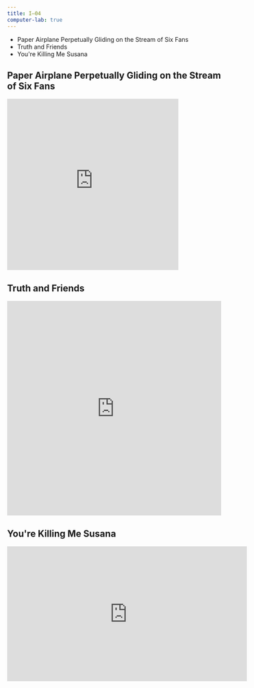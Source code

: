 ```yaml
---
title: I—04
computer-lab: true
---
```


- Paper Airplane Perpetually Gliding on the Stream of Six Fans
- Truth and Friends
- You're Killing Me Susana

## Paper Airplane Perpetually Gliding on the Stream of Six Fans

<iframe src="https://www.facebook.com/plugins/video.php?href=https%3A%2F%2Fwww.facebook.com%2Fviralthread%2Fvideos%2F685120944993925%2F&show_text=0&width=400" width="400" height="400" style="border:none;overflow:hidden" scrolling="no" frameborder="0" allowTransparency="true" allowFullScreen="true"></iframe>

## Truth and Friends

<iframe src="https://www.facebook.com/plugins/post.php?href=https%3A%2F%2Fwww.facebook.com%2Fpermalink.php%3Fstory_fbid%3D1922381061328203%26id%3D1913407308892245&width=500" width="500" height="501" style="border:none;overflow:hidden" scrolling="no" frameborder="0" allowTransparency="true"></iframe>

## You're Killing Me Susana

<iframe src="https://www.facebook.com/plugins/video.php?href=https%3A%2F%2Fwww.facebook.com%2Fkillingmesusana%2Fvideos%2F250908218663679%2F&show_text=0&width=560" width="560" height="315" style="border:none;overflow:hidden" scrolling="no" frameborder="0" allowTransparency="true" allowFullScreen="true"></iframe>


